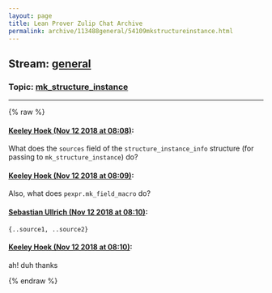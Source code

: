 ```yaml
---
layout: page
title: Lean Prover Zulip Chat Archive 
permalink: archive/113488general/54109mkstructureinstance.html
---
```


## Stream: [general](index.html)
### Topic: [mk_structure_instance](54109mkstructureinstance.html)

---


{% raw %}
#### [ Keeley Hoek (Nov 12 2018 at 08:08)](https://leanprover.zulipchat.com/#narrow/stream/113488-general/topic/mk_structure_instance/near/147509507):
What does the `sources` field of the `structure_instance_info` structure (for passing to `mk_structure_instance`) do?

#### [ Keeley Hoek (Nov 12 2018 at 08:09)](https://leanprover.zulipchat.com/#narrow/stream/113488-general/topic/mk_structure_instance/near/147509520):
Also, what does `pexpr.mk_field_macro` do?

#### [ Sebastian Ullrich (Nov 12 2018 at 08:10)](https://leanprover.zulipchat.com/#narrow/stream/113488-general/topic/mk_structure_instance/near/147509563):
`{..source1, ..source2}`

#### [ Keeley Hoek (Nov 12 2018 at 08:10)](https://leanprover.zulipchat.com/#narrow/stream/113488-general/topic/mk_structure_instance/near/147509567):
ah! duh thanks


{% endraw %}
